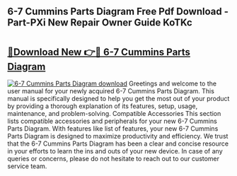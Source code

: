 ## 6-7 Cummins Parts Diagram Free Pdf Download - Part-PXi New Repair Owner Guide KoTKc

# <h2><a href="http://dfursv.blite.top/?on=6-7+Cummins+Parts+Diagram">🔗Download New 👉🔴 6-7 Cummins Parts Diagram</a></h2>

[![6-7 Cummins Parts Diagram download](https://i.imgur.com/lujVjoI.png)](http://dfursv.blite.top/?on=6-7+Cummins+Parts+Diagram)
Greetings and welcome to the user manual for your newly acquired 6-7 Cummins Parts Diagram. This manual is specifically designed to help you get the most out of your product by providing a thorough explanation of its features, setup, usage, maintenance, and problem-solving. Compatible Accessories This section lists compatible accessories and peripherals for your new 6-7 Cummins Parts Diagram. With features like list of features, your new 6-7 Cummins Parts Diagram is designed to maximize productivity and efficiency. We trust that the 6-7 Cummins Parts Diagram has been a clear and concise resource in your efforts to learn the ins and outs of your new device. In case of any queries or concerns, please do not hesitate to reach out to our customer service team.
